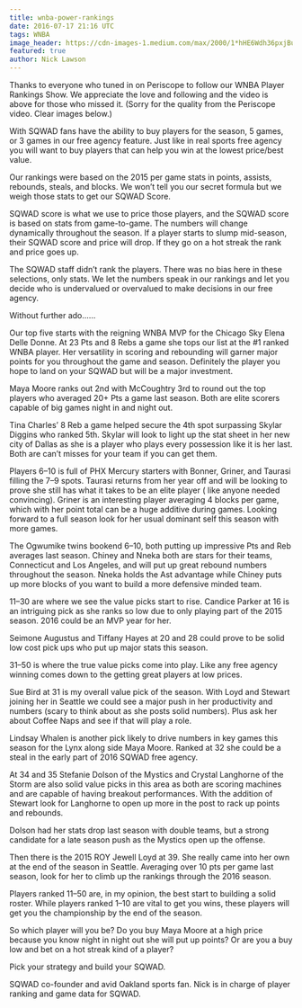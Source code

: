 ```yaml
---
title: wnba-power-rankings
date: 2016-07-17 21:16 UTC
tags: WNBA
image_header: https://cdn-images-1.medium.com/max/2000/1*hHE6Wdh36pxjBuoe_A7_hA.png
featured: true
author: Nick Lawson
---
```


Thanks to everyone who tuned in on Periscope to follow our WNBA Player Rankings Show. We appreciate the love and following and the video is above for those who missed it. (Sorry for the quality from the Periscope video. Clear images below.)

With SQWAD fans have the ability to buy players for the season, 5 games, or 3 games in our free agency feature. Just like in real sports free agency you will want to buy players that can help you win at the lowest price/best value.

Our rankings were based on the 2015 per game stats in points, assists, rebounds, steals, and blocks. We won’t tell you our secret formula but we weigh those stats to get our SQWAD Score.

SQWAD score is what we use to price those players, and the SQWAD score is based on stats from game-to-game. The numbers will change dynamically throughout the season. If a player starts to slump mid-season, their SQWAD score and price will drop. If they go on a hot streak the rank and price goes up.

The SQWAD staff didn’t rank the players. There was no bias here in these selections, only stats. We let the numbers speak in our rankings and let you decide who is undervalued or overvalued to make decisions in our free agency.

Without further ado……

Our top five starts with the reigning WNBA MVP for the Chicago Sky Elena Delle Donne. At 23 Pts and 8 Rebs a game she tops our list at the #1 ranked WNBA player. Her versatility in scoring and rebounding will garner major points for you throughout the game and season. Definitely the player you hope to land on your SQWAD but will be a major investment.

Maya Moore ranks out 2nd with McCoughtry 3rd to round out the top players who averaged 20+ Pts a game last season. Both are elite scorers capable of big games night in and night out.

Tina Charles’ 8 Reb a game helped secure the 4th spot surpassing Skylar Diggins who ranked 5th. Skylar will look to light up the stat sheet in her new city of Dallas as she is a player who plays every possession like it is her last. Both are can’t misses for your team if you can get them.

Players 6–10 is full of PHX Mercury starters with Bonner, Griner, and Taurasi filling the 7–9 spots. Taurasi returns from her year off and will be looking to prove she still has what it takes to be an elite player ( like anyone needed convincing). Griner is an interesting player averaging 4 blocks per game, which with her point total can be a huge additive during games. Looking forward to a full season look for her usual dominant self this season with more games.

The Ogwumike twins bookend 6–10, both putting up impressive Pts and Reb averages last season. Chiney and Nneka both are stars for their teams, Connecticut and Los Angeles, and will put up great rebound numbers throughout the season. Nneka holds the Ast advantage while Chiney puts up more blocks of you want to build a more defensive minded team.

11–30 are where we see the value picks start to rise. Candice Parker at 16 is an intriguing pick as she ranks so low due to only playing part of the 2015 season. 2016 could be an MVP year for her.

Seimone Augustus and Tiffany Hayes at 20 and 28 could prove to be solid low cost pick ups who put up major stats this season.

31–50 is where the true value picks come into play. Like any free agency winning comes down to the getting great players at low prices.

Sue Bird at 31 is my overall value pick of the season. With Loyd and Stewart joining her in Seattle we could see a major push in her productivity and numbers (scary to think about as she posts solid numbers). Plus ask her about Coffee Naps and see if that will play a role.

Lindsay Whalen is another pick likely to drive numbers in key games this season for the Lynx along side Maya Moore. Ranked at 32 she could be a steal in the early part of 2016 SQWAD free agency.

At 34 and 35 Stefanie Dolson of the Mystics and Crystal Langhorne of the Storm are also solid value picks in this area as both are scoring machines and are capable of having breakout performances. With the addition of Stewart look for Langhorne to open up more in the post to rack up points and rebounds.

Dolson had her stats drop last season with double teams, but a strong candidate for a late season push as the Mystics open up the offense.

Then there is the 2015 ROY Jewell Loyd at 39. She really came into her own at the end of the season in Seattle. Averaging over 10 pts per game last season, look for her to climb up the rankings through the 2016 season.

Players ranked 11–50 are, in my opinion, the best start to building a solid roster. While players ranked 1–10 are vital to get you wins, these players will get you the championship by the end of the season.

So which player will you be? Do you buy Maya Moore at a high price because you know night in night out she will put up points? Or are you a buy low and bet on a hot streak kind of a player?

Pick your strategy and build your SQWAD.

SQWAD co-founder and avid Oakland sports fan. Nick is in charge of player ranking and game data for SQWAD.